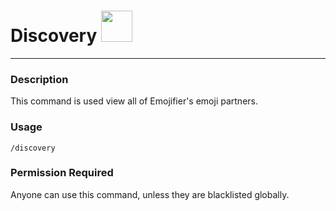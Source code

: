 # Discovery <img src="https://camo.githubusercontent.com/766dc374835d1c1fac63e4f132f489762d87cc2fd660b9450729b2003dabed47/68747470733a2f2f63646e2e646973636f72646170702e636f6d2f656d6f6a69732f3735343232313238323838323734383432372e706e67" width="50" height="50" />
---
### Description
This command is used view all of Emojifier's emoji partners.
### Usage
```
/discovery
```
### Permission Required
Anyone can use this command, unless they are blacklisted globally.

<!-- ### Example image
![convert example](../images/convert.PNG) -->
